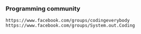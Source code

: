 ### Programming community
    https://www.facebook.com/groups/codingeverybody
    https://www.facebook.com/groups/System.out.Coding
